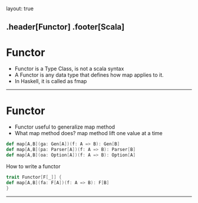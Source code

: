 layout: true

.header[Functor]
.footer[Scala]
---

# Functor

- Functor is a Type Class, is not a scala syntax
- A Functor is any data type that defines how map applies to it. 
- In Haskell, it is called as fmap

---

# Functor

- Functor useful to generalize map method
- What map method does? map method lift one value at a time

```scala
def map[A,B](ga: Gen[A])(f: A => B): Gen[B]
def map[A,B](pa: Parser[A])(f: A => B): Parser[B]
def map[A,B](oa: Option[A])(f: A => B): Option[A]
```

How to write a functor

```scala
trait Functor[F[_]] {
def map[A,B](fa: F[A])(f: A => B): F[B]
}
```
---